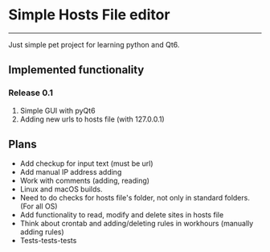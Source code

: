 # Simple Hosts File editor

----
Just simple pet project for learning python and Qt6.

## Implemented functionality

### Release 0.1

1. Simple GUI with pyQt6
2. Adding new urls to hosts file (with 127.0.0.1)

## Plans

- Add checkup for input text (must be url)
- Add manual IP address adding
- Work with comments (adding, reading)
- Linux and macOS builds.
- Need to do checks for hosts file's folder, not only in standard folders. (For all OS)
- Add functionality to read, modify and delete sites in hosts file
- Think about crontab and adding/deleting rules in workhours (manually adding rules)
- Tests-tests-tests
